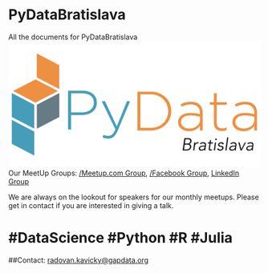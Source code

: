 # PyDataBratislava
All the documents for PyDataBratislava
![PyDataBratislava](https://github.com/GapData/PyDataBratislava/blob/master/PyDataLogoBratislava.png)
Our MeetUp Groups: [/Meetup.com Group](https://www.meetup.com/PyData-Bratislava/), [/Facebook Group](https://www.facebook.com/groups/1813599648877946/), [LinkedIn Group](https://www.linkedin.com/groups/13506080)

We are always on the lookout for speakers for our monthly meetups. Please get in contact if you are interested in giving a talk. 
# #DataScience #Python #R #Julia

##Contact: radovan.kavicky@gapdata.org

